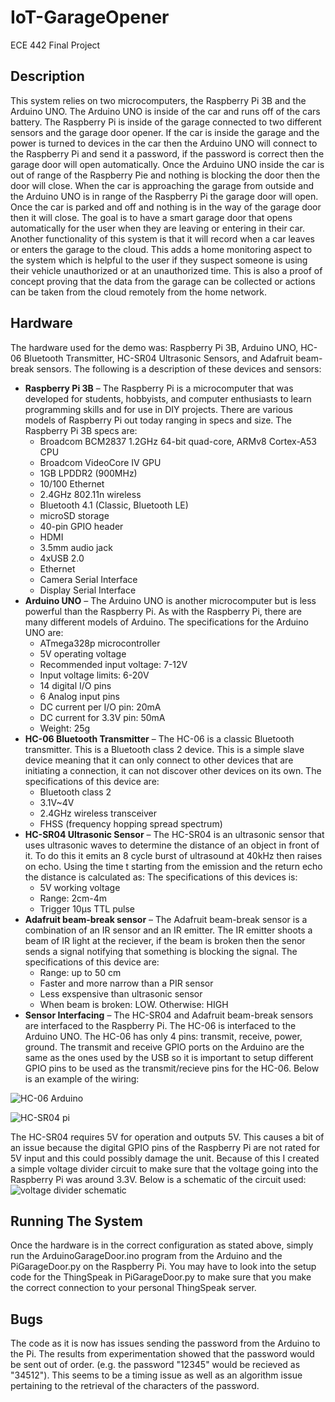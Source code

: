 # IoT-GarageOpener
ECE 442 Final Project

## Description
  This system relies on two microcomputers, the Raspberry Pi 3B and the Arduino UNO.  The Arduino UNO is inside of the car and runs off of the cars battery.  The Raspberry Pi is inside of the garage connected to two different sensors and the garage door opener.  If the car is inside the garage and the power is turned to devices in the car then the Arduino UNO will connect to the Raspberry Pi and send it a password, if the password is correct then the garage door will open automatically.  Once the Arduino UNO inside the car is out of range of the Raspberry Pie and nothing is blocking the door then the door will close.  When the car is approaching the garage from outside and the Arduino UNO is in range of the Raspberry Pi the garage door will open.  Once the car is parked and off and nothing is in the way of the garage door then it will close.  The goal is to have a smart garage door that opens automatically for the user when they are leaving or entering in their car.
    Another functionality of this system is that it will record when a car leaves or enters the garage to the cloud.  This adds a home monitoring aspect to the system which is helpful to the user if they suspect someone is using their vehicle unauthorized or at an unauthorized time.  This is also a proof of concept proving that the data from the garage can be collected or actions can be taken from the cloud remotely from the home network. 
    
## Hardware
The hardware used for the demo was: Raspberry Pi 3B, Arduino UNO, HC-06 Bluetooth Transmitter, HC-SR04 Ultrasonic Sensors, and Adafruit beam-break sensors.  The following is a description of these devices and sensors:

   * **Raspberry Pi 3B** – The Raspberry Pi is a microcomputer that was developed for students, hobbyists, and computer enthusiasts to learn programming skills and for use in DIY projects. There are various models of Raspberry Pi out today ranging in specs and size.  The Raspberry Pi 3B specs are:
        * Broadcom BCM2837 1.2GHz 64-bit quad-core, ARMv8 Cortex-A53 CPU
        * Broadcom VideoCore IV GPU
        * 1GB LPDDR2 (900MHz)
        * 10/100 Ethernet
        * 2.4GHz 802.11n wireless
        * Bluetooth 4.1 (Classic, Bluetooth LE)
        * microSD storage
        * 40-pin GPIO header
        * HDMI
        * 3.5mm audio jack
        * 4xUSB 2.0
        * Ethernet
        * Camera Serial Interface
        * Display Serial Interface
   * **Arduino UNO** – The Arduino UNO is another microcomputer but is less powerful than the Raspberry Pi.  As with the Raspberry Pi, there are many different models of Arduino.  The specifications for the Arduino UNO are:
        * ATmega328p microcontroller
        * 5V operating voltage
        * Recommended input voltage: 7-12V
        * Input voltage limits: 6-20V
        * 14 digital I/O pins
        * 6 Analog input pins
        * DC current per I/O pin: 20mA
        * DC current for 3.3V pin: 50mA
        * Weight: 25g
   * **HC-06 Bluetooth Transmitter** – The HC-06 is a classic Bluetooth transmitter.  This is a Bluetooth class 2 device.  This is a simple slave device meaning that it can only connect to other devices that are initiating a connection, it can not discover other devices on its own.  The specifications of this device are:
        * Bluetooth class 2
        * 3.1V~4V
        * 2.4GHz wireless transceiver
        * FHSS (frequency hopping spread spectrum)
   * **HC-SR04 Ultrasonic Sensor** – The HC-SR04 is an ultrasonic sensor that uses ultrasonic waves to determine the distance of an object in front of it.  To do this it emits an 8 cycle burst of ultrasound at 40kHz then raises on echo.  Using the time t starting from the emission and the return echo the distance is calculated as: 
	The specifications of this devices is:
        * 5V working voltage
        * Range: 2cm-4m
        * Trigger 10µs TTL pulse
   * **Adafruit beam-break sensor** – The Adafruit beam-break sensor is a combination of an IR sensor and an IR emitter.  The IR emitter shoots a beam of IR light at the reciever, if the beam is broken then the senor sends a signal notifying that something is blocking the signal.  The specifications of this device are:
        * Range: up to 50 cm
        * Faster and more narrow than a PIR sensor
        * Less exspensive than ultrasonic sensor
        * When beam is broken: LOW. Otherwise: HIGH
   * **Sensor Interfacing** – The HC-SR04 and Adafruit beam-break sensors are interfaced to the Raspberry Pi.  The HC-06 is interfaced to the Arduino UNO.  The HC-06 has only 4 pins: transmit, receive, power, ground.  The transmit and receive GPIO ports on the Arduino are the same as the ones used by the USB so it is important to setup different GPIO pins to be used as the transmit/recieve pins for the HC-06.  Below is an example of the wiring:

![HC-06 Arduino](https://user-images.githubusercontent.com/46805337/128111975-54916cdd-93bf-4ff9-955a-c6d74cb06837.png)

![HC-SR04 pi](https://user-images.githubusercontent.com/46805337/128112040-757a007e-1ddf-40e2-8b5a-9d4a7183494d.png)

The HC-SR04 requires 5V for operation and outputs 5V.  This causes a bit of an issue because the digital GPIO pins of the Raspberry Pi are not rated for 5V input and this could possibly damage the unit.  Because of this I created a simple voltage divider circuit to make sure that the voltage going into the Raspberry Pi was around 3.3V.  Below is a schematic of the circuit used:
![voltage divider schematic](https://user-images.githubusercontent.com/46805337/128112127-88e3d51f-6335-4e0f-b99b-d988575477c6.png)

## Running The System 
Once the hardware is in the correct configuration as stated above, simply run the ArduinoGarageDoor.ino program from the Arduino and the PiGarageDoor.py on the Raspberry Pi.  You may have to look into the setup code for the ThingSpeak in PiGarageDoor.py to make sure that you make the correct connection to your personal ThingSpeak server.  
## Bugs 
The code as it is now has issues sending the password from the Arduino to the Pi.  The results from experimentation showed that the password would be sent out of order. (e.g. the password "12345" would be recieved as "34512").  This seems to be a timing issue as well as an algorithm issue pertaining to the retrieval of the characters of the password.  


    
